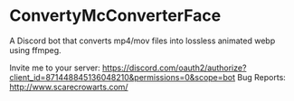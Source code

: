 # ConvertyMcConverterFace

A Discord bot that converts mp4/mov files into lossless animated webp using ffmpeg.

Invite me to your server: https://discord.com/oauth2/authorize?client_id=871448845136048210&permissions=0&scope=bot
Bug Reports: http://www.scarecrowarts.com/
